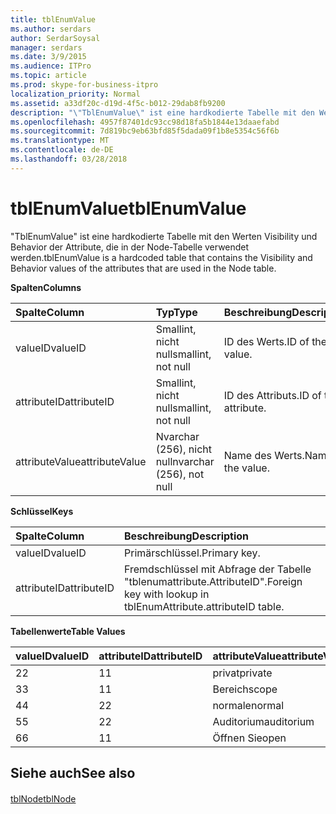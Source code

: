 ```yaml
---
title: tblEnumValue
ms.author: serdars
author: SerdarSoysal
manager: serdars
ms.date: 3/9/2015
ms.audience: ITPro
ms.topic: article
ms.prod: skype-for-business-itpro
localization_priority: Normal
ms.assetid: a33df20c-d19d-4f5c-b012-29dab8fb9200
description: "\"TblEnumValue\" ist eine hardkodierte Tabelle mit den Werten Visibility und Behavior der Attribute, die in der Node-Tabelle verwendet werden."
ms.openlocfilehash: 4957f87401dc93cc98d18fa5b1844e13daaefabd
ms.sourcegitcommit: 7d819bc9eb63bfd85f5dada09f1b8e5354c56f6b
ms.translationtype: MT
ms.contentlocale: de-DE
ms.lasthandoff: 03/28/2018
---
```

# <a name="tblenumvalue"></a><span data-ttu-id="72d98-103">tblEnumValue</span><span class="sxs-lookup"><span data-stu-id="72d98-103">tblEnumValue</span></span>
 
<span data-ttu-id="72d98-104">"TblEnumValue" ist eine hardkodierte Tabelle mit den Werten Visibility und Behavior der Attribute, die in der Node-Tabelle verwendet werden.</span><span class="sxs-lookup"><span data-stu-id="72d98-104">tblEnumValue is a hardcoded table that contains the Visibility and Behavior values of the attributes that are used in the Node table.</span></span>
  
<span data-ttu-id="72d98-105">**Spalten**</span><span class="sxs-lookup"><span data-stu-id="72d98-105">**Columns**</span></span>

|<span data-ttu-id="72d98-106">**Spalte**</span><span class="sxs-lookup"><span data-stu-id="72d98-106">**Column**</span></span>|<span data-ttu-id="72d98-107">**Typ**</span><span class="sxs-lookup"><span data-stu-id="72d98-107">**Type**</span></span>|<span data-ttu-id="72d98-108">**Beschreibung**</span><span class="sxs-lookup"><span data-stu-id="72d98-108">**Description**</span></span>|
|:-----|:-----|:-----|
|<span data-ttu-id="72d98-109">valueID</span><span class="sxs-lookup"><span data-stu-id="72d98-109">valueID</span></span>  <br/> |<span data-ttu-id="72d98-110">Smallint, nicht null</span><span class="sxs-lookup"><span data-stu-id="72d98-110">smallint, not null</span></span>  <br/> |<span data-ttu-id="72d98-111">ID des Werts.</span><span class="sxs-lookup"><span data-stu-id="72d98-111">ID of the value.</span></span>  <br/> |
|<span data-ttu-id="72d98-112">attributeID</span><span class="sxs-lookup"><span data-stu-id="72d98-112">attributeID</span></span>  <br/> |<span data-ttu-id="72d98-113">Smallint, nicht null</span><span class="sxs-lookup"><span data-stu-id="72d98-113">smallint, not null</span></span>  <br/> |<span data-ttu-id="72d98-114">ID des Attributs.</span><span class="sxs-lookup"><span data-stu-id="72d98-114">ID of the attribute.</span></span>  <br/> |
|<span data-ttu-id="72d98-115">attributeValue</span><span class="sxs-lookup"><span data-stu-id="72d98-115">attributeValue</span></span>  <br/> |<span data-ttu-id="72d98-116">Nvarchar (256), nicht null</span><span class="sxs-lookup"><span data-stu-id="72d98-116">nvarchar (256), not null</span></span>  <br/> |<span data-ttu-id="72d98-117">Name des Werts.</span><span class="sxs-lookup"><span data-stu-id="72d98-117">Name of the value.</span></span>  <br/> |
   
<span data-ttu-id="72d98-118">**Schlüssel**</span><span class="sxs-lookup"><span data-stu-id="72d98-118">**Keys**</span></span>

|<span data-ttu-id="72d98-119">**Spalte**</span><span class="sxs-lookup"><span data-stu-id="72d98-119">**Column**</span></span>|<span data-ttu-id="72d98-120">**Beschreibung**</span><span class="sxs-lookup"><span data-stu-id="72d98-120">**Description**</span></span>|
|:-----|:-----|
|<span data-ttu-id="72d98-121">valueID</span><span class="sxs-lookup"><span data-stu-id="72d98-121">valueID</span></span>  <br/> |<span data-ttu-id="72d98-122">Primärschlüssel.</span><span class="sxs-lookup"><span data-stu-id="72d98-122">Primary key.</span></span>  <br/> |
|<span data-ttu-id="72d98-123">attributeID</span><span class="sxs-lookup"><span data-stu-id="72d98-123">attributeID</span></span>  <br/> |<span data-ttu-id="72d98-124">Fremdschlüssel mit Abfrage der Tabelle "tblenumattribute.AttributeID".</span><span class="sxs-lookup"><span data-stu-id="72d98-124">Foreign key with lookup in tblEnumAttribute.attributeID table.</span></span>  <br/> |
   
<span data-ttu-id="72d98-125">**Tabellenwerte**</span><span class="sxs-lookup"><span data-stu-id="72d98-125">**Table Values**</span></span>

|<span data-ttu-id="72d98-126">**valueID**</span><span class="sxs-lookup"><span data-stu-id="72d98-126">**valueID**</span></span>|<span data-ttu-id="72d98-127">**attributeID**</span><span class="sxs-lookup"><span data-stu-id="72d98-127">**attributeID**</span></span>|<span data-ttu-id="72d98-128">**attributeValue**</span><span class="sxs-lookup"><span data-stu-id="72d98-128">**attributeValue**</span></span>|
|:-----|:-----|:-----|
|<span data-ttu-id="72d98-129">2</span><span class="sxs-lookup"><span data-stu-id="72d98-129">2</span></span>  <br/> |<span data-ttu-id="72d98-130">1</span><span class="sxs-lookup"><span data-stu-id="72d98-130">1</span></span>  <br/> |<span data-ttu-id="72d98-131">privat</span><span class="sxs-lookup"><span data-stu-id="72d98-131">private</span></span>  <br/> |
|<span data-ttu-id="72d98-132">3</span><span class="sxs-lookup"><span data-stu-id="72d98-132">3</span></span>  <br/> |<span data-ttu-id="72d98-133">1</span><span class="sxs-lookup"><span data-stu-id="72d98-133">1</span></span>  <br/> |<span data-ttu-id="72d98-134">Bereich</span><span class="sxs-lookup"><span data-stu-id="72d98-134">scope</span></span>  <br/> |
|<span data-ttu-id="72d98-135">4</span><span class="sxs-lookup"><span data-stu-id="72d98-135">4</span></span>  <br/> |<span data-ttu-id="72d98-136">2</span><span class="sxs-lookup"><span data-stu-id="72d98-136">2</span></span>  <br/> |<span data-ttu-id="72d98-137">normale</span><span class="sxs-lookup"><span data-stu-id="72d98-137">normal</span></span>  <br/> |
|<span data-ttu-id="72d98-138">5</span><span class="sxs-lookup"><span data-stu-id="72d98-138">5</span></span>  <br/> |<span data-ttu-id="72d98-139">2</span><span class="sxs-lookup"><span data-stu-id="72d98-139">2</span></span>  <br/> |<span data-ttu-id="72d98-140">Auditorium</span><span class="sxs-lookup"><span data-stu-id="72d98-140">auditorium</span></span>  <br/> |
|<span data-ttu-id="72d98-141">6</span><span class="sxs-lookup"><span data-stu-id="72d98-141">6</span></span>  <br/> |<span data-ttu-id="72d98-142">1</span><span class="sxs-lookup"><span data-stu-id="72d98-142">1</span></span>  <br/> |<span data-ttu-id="72d98-143">Öffnen Sie</span><span class="sxs-lookup"><span data-stu-id="72d98-143">open</span></span>  <br/> |
   
## <a name="see-also"></a><span data-ttu-id="72d98-144">Siehe auch</span><span class="sxs-lookup"><span data-stu-id="72d98-144">See also</span></span>

#### 

[<span data-ttu-id="72d98-145">tblNode</span><span class="sxs-lookup"><span data-stu-id="72d98-145">tblNode</span></span>](tblnode.md)

